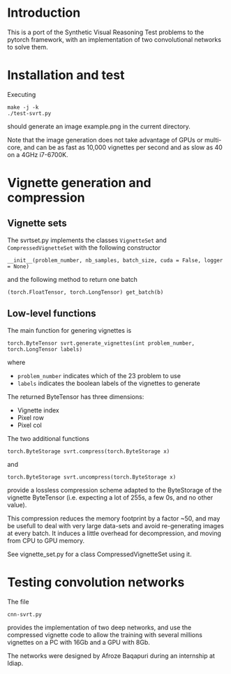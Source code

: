 # Introduction #

This is a port of the Synthetic Visual Reasoning Test problems to the
pytorch framework, with an implementation of two convolutional
networks to solve them.

# Installation and test #

Executing

```
make -j -k
./test-svrt.py
```

should generate an image example.png in the current directory.

Note that the image generation does not take advantage of GPUs or
multi-core, and can be as fast as 10,000 vignettes per second and as
slow as 40 on a 4GHz i7-6700K.

# Vignette generation and compression #

## Vignette sets ##

The svrtset.py implements the classes `VignetteSet` and
`CompressedVignetteSet` with the following constructor

```
__init__(problem_number, nb_samples, batch_size, cuda = False, logger = None)
```

and the following method to return one batch

```
(torch.FloatTensor, torch.LongTensor) get_batch(b)
```

## Low-level functions ##

The main function for genering vignettes is

```
torch.ByteTensor svrt.generate_vignettes(int problem_number, torch.LongTensor labels)
```

where

 * `problem_number` indicates which of the 23 problem to use
 * `labels` indicates the boolean labels of the vignettes to generate

The returned ByteTensor has three dimensions:

 * Vignette index
 * Pixel row
 * Pixel col

The two additional functions

```
torch.ByteStorage svrt.compress(torch.ByteStorage x)
```

and

```
torch.ByteStorage svrt.uncompress(torch.ByteStorage x)
```

provide a lossless compression scheme adapted to the ByteStorage of
the vignette ByteTensor (i.e. expecting a lot of 255s, a few 0s, and
no other value).

This compression reduces the memory footprint by a factor ~50, and may
be usefull to deal with very large data-sets and avoid re-generating
images at every batch. It induces a little overhead for decompression,
and moving from CPU to GPU memory.

See vignette_set.py for a class CompressedVignetteSet using it.

# Testing convolution networks #

The file

```
cnn-svrt.py
```

provides the implementation of two deep networks, and use the
compressed vignette code to allow the training with several millions
vignettes on a PC with 16Gb and a GPU with 8Gb.

The networks were designed by Afroze Baqapuri during an internship at
Idiap.
